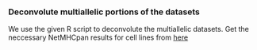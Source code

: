 ### Deconvolute multiallelic portions of the datasets

We use the given R script to deconvolute the multiallelic datasets.
Get the neccessary NetMHCpan results for cell lines from [here](https://rice.box.com/s/yp31epbh0tm0qjsm5vbhog9ffyp3bnb4) 